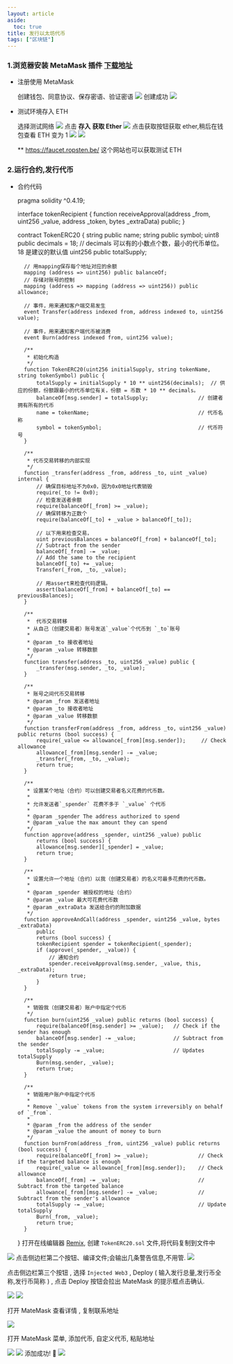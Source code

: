 ```yaml
---
layout: article
aside:
  toc: true
title: 发行以太坊代币
tags: ["区块链"]
---
```


### 1.浏览器安装 MetaMask 插件 [下载地址](https://metamask.io/download.html)
- 注册使用 MetaMask
  
    创建钱包、同意协议、保存密语、验证密语
    ![](https://user-gold-cdn.xitu.io/2020/7/14/1734bcc9b4750683?w=1690&h=1158&f=png&s=220076)
    创建成功
    ![](https://user-gold-cdn.xitu.io/2020/7/14/1734bd47f46e1bc4?w=1986&h=1554&f=png&s=170192)

- 测试环境存入 ETH

    选择测试网络
    ![](https://user-gold-cdn.xitu.io/2020/7/14/1734bfe6795e1211?w=1974&h=1542&f=png&s=211883)
    点击 **存入**  **获取 Ether**
    ![](https://user-gold-cdn.xitu.io/2020/7/14/1734c002db7b5fcb?w=1998&h=1546&f=png&s=197681)
    点击获取按钮获取 ether,稍后在钱包查看 ETH 变为 1
    ![](https://user-gold-cdn.xitu.io/2020/7/14/1734c0cd6922c01f?w=2388&h=1230&f=png&s=137312)
    ![](https://user-gold-cdn.xitu.io/2020/7/14/1734c3580927accd?w=814&h=1300&f=png&s=72018)
    
    ** https://faucet.ropsten.be/  这个网站也可以获取测试 ETH

### 2.运行合约,发行代币

- 合约代码


    pragma solidity ^0.4.19;
    
    interface tokenRecipient { function receiveApproval(address _from, uint256 _value, address _token, bytes _extraData) public; }
    
    contract TokenERC20 {
        string public name;
        string public symbol;
        uint8 public decimals = 18;  // decimals 可以有的小数点个数，最小的代币单位。18 是建议的默认值
        uint256 public totalSupply;
    
        // 用mapping保存每个地址对应的余额
        mapping (address => uint256) public balanceOf;
        // 存储对账号的控制
        mapping (address => mapping (address => uint256)) public allowance;
    
        // 事件，用来通知客户端交易发生
        event Transfer(address indexed from, address indexed to, uint256 value);
    
        // 事件，用来通知客户端代币被消费
        event Burn(address indexed from, uint256 value);
    
        /**
         * 初始化构造
         */
        function TokenERC20(uint256 initialSupply, string tokenName, string tokenSymbol) public {
            totalSupply = initialSupply * 10 ** uint256(decimals);  // 供应的份额，份额跟最小的代币单位有关，份额 = 币数 * 10 ** decimals。
            balanceOf[msg.sender] = totalSupply;                // 创建者拥有所有的代币
            name = tokenName;                                   // 代币名称
            symbol = tokenSymbol;                               // 代币符号
        }
    
        /**
         * 代币交易转移的内部实现
         */
        function _transfer(address _from, address _to, uint _value) internal {
            // 确保目标地址不为0x0，因为0x0地址代表销毁
            require(_to != 0x0);
            // 检查发送者余额
            require(balanceOf[_from] >= _value);
            // 确保转移为正数个
            require(balanceOf[_to] + _value > balanceOf[_to]);
    
            // 以下用来检查交易，
            uint previousBalances = balanceOf[_from] + balanceOf[_to];
            // Subtract from the sender
            balanceOf[_from] -= _value;
            // Add the same to the recipient
            balanceOf[_to] += _value;
            Transfer(_from, _to, _value);
    
            // 用assert来检查代码逻辑。
            assert(balanceOf[_from] + balanceOf[_to] == previousBalances);
        }
    
        /**
         *  代币交易转移
         * 从自己（创建交易者）账号发送`_value`个代币到 `_to`账号
         *
         * @param _to 接收者地址
         * @param _value 转移数额
         */
        function transfer(address _to, uint256 _value) public {
            _transfer(msg.sender, _to, _value);
        }
    
        /**
         * 账号之间代币交易转移
         * @param _from 发送者地址
         * @param _to 接收者地址
         * @param _value 转移数额
         */
        function transferFrom(address _from, address _to, uint256 _value) public returns (bool success) {
            require(_value <= allowance[_from][msg.sender]);     // Check allowance
            allowance[_from][msg.sender] -= _value;
            _transfer(_from, _to, _value);
            return true;
        }
    
        /**
         * 设置某个地址（合约）可以创建交易者名义花费的代币数。
         *
         * 允许发送者`_spender` 花费不多于 `_value` 个代币
         *
         * @param _spender The address authorized to spend
         * @param _value the max amount they can spend
         */
        function approve(address _spender, uint256 _value) public
            returns (bool success) {
            allowance[msg.sender][_spender] = _value;
            return true;
        }
    
        /**
         * 设置允许一个地址（合约）以我（创建交易者）的名义可最多花费的代币数。
         *
         * @param _spender 被授权的地址（合约）
         * @param _value 最大可花费代币数
         * @param _extraData 发送给合约的附加数据
         */
        function approveAndCall(address _spender, uint256 _value, bytes _extraData)
            public
            returns (bool success) {
            tokenRecipient spender = tokenRecipient(_spender);
            if (approve(_spender, _value)) {
                // 通知合约
                spender.receiveApproval(msg.sender, _value, this, _extraData);
                return true;
            }
        }
    
        /**
         * 销毁我（创建交易者）账户中指定个代币
         */
        function burn(uint256 _value) public returns (bool success) {
            require(balanceOf[msg.sender] >= _value);   // Check if the sender has enough
            balanceOf[msg.sender] -= _value;            // Subtract from the sender
            totalSupply -= _value;                      // Updates totalSupply
            Burn(msg.sender, _value);
            return true;
        }
    
        /**
         * 销毁用户账户中指定个代币
         *
         * Remove `_value` tokens from the system irreversibly on behalf of `_from`.
         *
         * @param _from the address of the sender
         * @param _value the amount of money to burn
         */
        function burnFrom(address _from, uint256 _value) public returns (bool success) {
            require(balanceOf[_from] >= _value);                // Check if the targeted balance is enough
            require(_value <= allowance[_from][msg.sender]);    // Check allowance
            balanceOf[_from] -= _value;                         // Subtract from the targeted balance
            allowance[_from][msg.sender] -= _value;             // Subtract from the sender's allowance
            totalSupply -= _value;                              // Update totalSupply
            Burn(_from, _value);
            return true;
        }
    }
打开在线编辑器 [Remix](http://remix.ethereum.org/), 创建 `TokenERC20.sol` 文件,将代码复制到文件中

![](https://i.loli.net/2021/02/23/OQAEH3ukUqVsTLy.png)
点击侧边栏第二个按钮、编译文件;会输出几条警告信息,不用管.
![](https://i.loli.net/2021/02/23/Zl7QexoScW3TNiq.png)

点击侧边栏第三个按钮 ,  选择 `Injected Web3` , Deploy    ( 输入发行总量,发行币全称,发行币简称 ) , 点击 Deploy 按钮会拉出 MateMask 的提示框点击确认.

![](https://i.loli.net/2021/02/23/FL3wgWdZA79kz2h.png)
![](https://i.loli.net/2021/02/23/jcxfEeOg8aWFNoJ.png)

打开 MateMask 查看详情 , 复制联系地址

![](https://i.loli.net/2021/02/23/czKPvbLAWwM2nH8.png)

打开 MateMask 菜单, 添加代币, 自定义代币, 粘贴地址

![](https://i.loli.net/2021/02/23/2zlYKN8aAcRVkGL.png)
![](https://i.loli.net/2021/02/23/ReAWn8VZtazQFjv.png)
添加成功! 🎉
![](https://i.loli.net/2021/02/23/1pCodHVKWqBk49v.png)